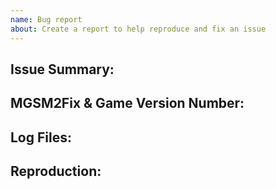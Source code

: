 ```yaml
---
name: Bug report
about: Create a report to help reproduce and fix an issue
---
```

<!-- Write **BELOW** The Headers and **ABOVE** The comments else it may not be viewable -->

## Issue Summary:

<!-- Briefly explain your issue in a few plain sentences, e.g. "X has Y issue" "When I do X, Y happens instead of Z". You may copy and paste the issue title here if it is suitable.-->

## MGSM2Fix & Game Version Number:

<!-- To help save some time, please include what version your game is, and what version of MGSM2Fix you are using. (Yes, these are also in the log file, but it just makes things quicker at a glance to include here too!)-->

## Log Files:

<!-- Please include your MGSM2Fix.log file, and if your issue is related to crashes / new graphical bugs that are not consistent across platforms / hardware, please also provide your basic system specs (ie what your CPU/GPU/RAM is) or a DXDiag log.-->

## Reproduction:

<!-- Explain your issue in detail, including the steps to reproduce it. Issues without proper reproduction steps or explanation are open to being closed.-->
<!-- If you have any screenshots or videos of the issue, please include them here.-->
